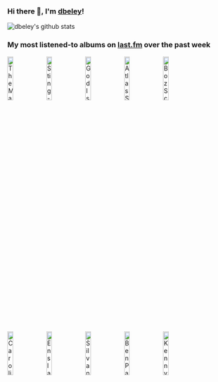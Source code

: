 ### Hi there 👋, I'm [dbeley](https://dbeley.ovh/en)!

![dbeley's github stats](https://github-readme-stats.vercel.app/api?username=dbeley)

### My most listened-to albums on [last.fm](https://www.last.fm/user/d_beley) over the past week

[<img src='https://lastfm.freetls.fastly.net/i/u/300x300/f26cf6845f6560a0d35bf6b2d1984498.jpg' width='16%' height='16%' alt='The Magnetic Fields - Get Lost'>](https://www.last.fm/music/the%2bmagnetic%2bfields/get%2blost)&nbsp;
[<img src='https://lastfm.freetls.fastly.net/i/u/300x300/b0fc63d436aeb3ba7c4f49c247accf31.jpg' width='16%' height='16%' alt='Sting - Ten Summoners Tales'>](https://www.last.fm/music/sting/ten%2bsummoner%2527s%2btales)&nbsp;
[<img src='https://lastfm.freetls.fastly.net/i/u/300x300/9202ec08a72ec2fb9cf84fdcad61b37b.jpg' width='16%' height='16%' alt='God Is an Astronaut - All Is Violent, All Is Bright'>](https://www.last.fm/music/god%2bis%2ban%2bastronaut/all%2bis%2bviolent%252c%2ball%2bis%2bbright)&nbsp;
[<img src='https://lastfm.freetls.fastly.net/i/u/300x300/d11eadb8b335403ec0d8a15a27b31e30.png' width='16%' height='16%' alt='Atlas Sound - Let the Blind Lead Those Who Can See but Cannot Feel'>](https://www.last.fm/music/atlas%2bsound/let%2bthe%2bblind%2blead%2bthose%2bwho%2bcan%2bsee%2bbut%2bcannot%2bfeel)&nbsp;
[<img src='https://lastfm.freetls.fastly.net/i/u/300x300/c3a505fcb9434d4da20cb319f6b2c3dc.jpg' width='16%' height='16%' alt='Boz Scaggs - Silk Degrees'>](https://www.last.fm/music/boz%2bscaggs/silk%2bdegrees)&nbsp;
<br>
[<img src='https://lastfm.freetls.fastly.net/i/u/300x300/101d26194a33557f8c529fe6d26457e9.jpg' width='16%' height='16%' alt='Caroline - Caroline'>](https://www.last.fm/music/caroline/caroline)&nbsp;
[<img src='https://lastfm.freetls.fastly.net/i/u/300x300/9f293bf701cf80f9cf8df2a00cc16c7a.png' width='16%' height='16%' alt='Enslaved - In Times'>](https://www.last.fm/music/enslaved/in%2btimes)&nbsp;
[<img src='https://lastfm.freetls.fastly.net/i/u/300x300/5acd068587e959132a87bc58830606dc.png' width='16%' height='16%' alt='Silvana Estrada - Marchita'>](https://www.last.fm/music/silvana%2bestrada/marchita)&nbsp;
[<img src='https://lastfm.freetls.fastly.net/i/u/300x300/440ecca180b7ef44e738db0fc93e7d18.jpg' width='16%' height='16%' alt='Ben Paterson - That Old Feeling'>](https://www.last.fm/music/ben%2bpaterson/that%2bold%2bfeeling)&nbsp;
[<img src='https://lastfm.freetls.fastly.net/i/u/300x300/14e8c850ffee9fad1ad02e0d4e3122a6.jpg' width='16%' height='16%' alt='Kenny Burrell & John Coltrane - Kenny Burrell & John Coltrane'>](https://www.last.fm/music/kenny%2bburrell%2b%2526%2bjohn%2bcoltrane/kenny%2bburrell%2b%2526%2bjohn%2bcoltrane)&nbsp;
<br>
